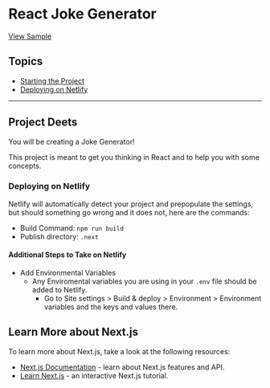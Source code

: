 # React Joke Generator

[View Sample](https://ljkbro.csb.app/)

## Topics
- [Starting the Project](#starting-the-project)
- [Deploying on Netlify](#deploying-on-netlify)
___

## Project Deets
You will be creating a Joke Generator!

This project is meant to get you thinking in React and to help you with some concepts.

<!-- ### Acceptance Criteria:
1. When a user first loads the app, a button appears on the DOM that reads "Get a Joke"
1. When the user presses the "Get a Joke" button, an API call is made to the joke API and the joke setup appears on the DOM.
1. When a user presses the "Get a Joke" button, the button text changes to "Get Punchline"
1. When a user presses the "Get Punchline" button, both the joke setup and delivery are on the DOM along with a button that reads "Get Another Joke"
1. When the user presses the "Get Another Joke" button, the app starts over from step 3. -->

<!-- ## Starting the Project
1. Clone this repo to your local machine
1. Open the `package.json` file and change the `name` property to the name of your application, and `author` to  your name.
1. From your command line, be in the root directory and run `npm install` OR `npm i` for short.
1. Next, run `npm run prepare`. This command sets up husky to track eslint errors on commit that will make your deploy fail on Netlify.
1. To start your application, run `npm run dev`. THIS IS THE COMMAND YOU WILL USE TO RUN YOUR DEVELOPMENT SERVER FROM NOW ON.
1. Open [http://localhost:3000](http://localhost:3000) with your browser. -->

<!-- ### If you see this, you are set to go!
<img width="510" alt="Screen Shot 2022-07-09 at 11 29 54 AM" src="https://user-images.githubusercontent.com/31781724/178114566-b2a67164-a604-4e10-9430-4c3054e2d8ab.png"> -->

<!-- You can start editing the page by modifying `pages/index.js`. The page auto-updates as you edit the file. -->

### Deploying on Netlify
Netlify will automatically detect your project and prepopulate the settings, but should something go wrong and it does not, here are the commands:

- Build Command: `npm run build`
- Publish directory: `.next`

#### Additional Steps to Take on Netlify
- Add Environmental Variables
    - Any Enviromental variables you are using in your `.env` file should be added to Netlify. 
        - Go to Site settings > Build & deploy > Environment > Environment variables and the keys and values there.
        
## Learn More about Next.js
To learn more about Next.js, take a look at the following resources:

- [Next.js Documentation](https://nextjs.org/docs) - learn about Next.js features and API.
- [Learn Next.js](https://nextjs.org/learn) - an interactive Next.js tutorial.
